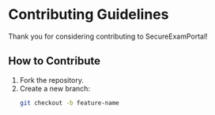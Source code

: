 # Contributing Guidelines

Thank you for considering contributing to SecureExamPortal!

## How to Contribute
1. Fork the repository.
2. Create a new branch:
   ```bash
   git checkout -b feature-name
